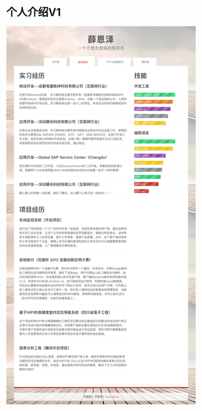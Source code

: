# 个人介绍V1

![](https://github.com/xueenze/Html5/blob/master/h5_self_introduction/%E4%B8%AA%E4%BA%BA%E4%BB%8B%E7%BB%8DV1.png)
